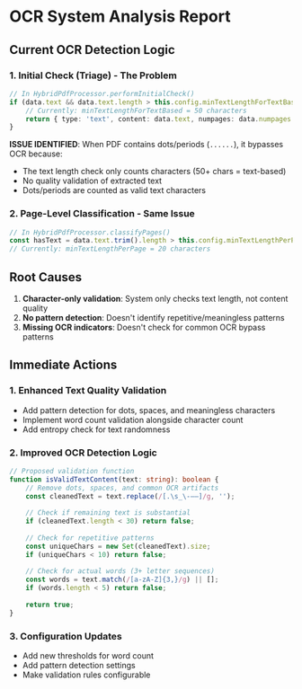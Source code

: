# OCR System Analysis Report

## Current OCR Detection Logic

### 1. **Initial Check (Triage) - The Problem**

```typescript
// In HybridPdfProcessor.performInitialCheck()
if (data.text && data.text.length > this.config.minTextLengthForTextBased) {
    // Currently: minTextLengthForTextBased = 50 characters
    return { type: 'text', content: data.text, numpages: data.numpages };
}
```

**ISSUE IDENTIFIED**: When PDF contains dots/periods (`......`), it bypasses OCR because:
- The text length check only counts characters (50+ chars = text-based)
- No quality validation of extracted text
- Dots/periods are counted as valid text characters

### 2. **Page-Level Classification - Same Issue**

```typescript
// In HybridPdfProcessor.classifyPages()
const hasText = data.text.trim().length > this.config.minTextLengthPerPage;
// Currently: minTextLengthPerPage = 20 characters
```

## Root Causes

1. **Character-only validation**: System only checks text length, not content quality
2. **No pattern detection**: Doesn't identify repetitive/meaningless patterns
3. **Missing OCR indicators**: Doesn't check for common OCR bypass patterns

## Immediate Actions

### 1. **Enhanced Text Quality Validation**
- Add pattern detection for dots, spaces, and meaningless characters
- Implement word count validation alongside character count
- Add entropy check for text randomness

### 2. **Improved OCR Detection Logic**
```typescript
// Proposed validation function
function isValidTextContent(text: string): boolean {
    // Remove dots, spaces, and common OCR artifacts
    const cleanedText = text.replace(/[.\s_\-–—]/g, '');
    
    // Check if remaining text is substantial
    if (cleanedText.length < 30) return false;
    
    // Check for repetitive patterns
    const uniqueChars = new Set(cleanedText).size;
    if (uniqueChars < 10) return false;
    
    // Check for actual words (3+ letter sequences)
    const words = text.match(/[a-zA-Z]{3,}/g) || [];
    if (words.length < 5) return false;
    
    return true;
}
```

### 3. **Configuration Updates**
- Add new thresholds for word count
- Add pattern detection settings
- Make validation rules configurable
